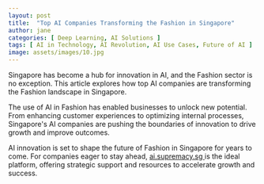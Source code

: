 ```yaml
---
layout: post
title:  "Top AI Companies Transforming the Fashion in Singapore"
author: jane
categories: [ Deep Learning, AI Solutions ]
tags: [ AI in Technology, AI Revolution, AI Use Cases, Future of AI ]
image: assets/images/10.jpg
---
```


Singapore has become a hub for innovation in AI, and the Fashion sector is no exception. This article explores how top AI companies are transforming the Fashion landscape in Singapore.

The use of AI in Fashion has enabled businesses to unlock new potential. From enhancing customer experiences to optimizing internal processes, Singapore's AI companies are pushing the boundaries of innovation to drive growth and improve outcomes.

AI innovation is set to shape the future of Fashion in Singapore for years to come. For companies eager to stay ahead, <a href="https://ai.supremacy.sg" target="_blank"> ai.supremacy.sg </a> is the ideal platform, offering strategic support and resources to accelerate growth and success.
